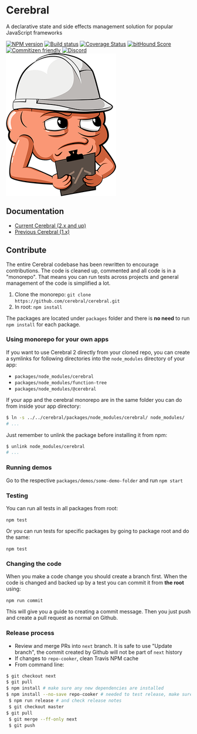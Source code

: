# Cerebral

A declarative state and side effects management solution for popular JavaScript frameworks

[![NPM version][npm-image]][npm-url]
[![Build status][travis-image]][travis-url]
[![Coverage Status][coverage-image]][coverage-url]
[![bitHound Score][bithound-image]][bithound-url]
[![Commitizen friendly][commitizen-image]][commitizen-url]
[![Discord][discord-image]][discord-url]
<img src="images/logo.png" width="300" align="center">

## Documentation

* [Current Cerebral (2.x and up)](http://www.cerebraljs.com/)
* [Previous Cerebral (1.x)](http://cerebral-website.herokuapp.com/)

## Contribute

The entire Cerebral codebase has been rewritten to encourage contributions. The code is cleaned up, commented and all code is in a "monorepo". That means you can run tests across projects and general management of the code is simplified a lot.

1.  Clone the monorepo: `git clone https://github.com/cerebral/cerebral.git`
2.  In root: `npm install`

The packages are located under `packages` folder and there is **no need** to run `npm install` for each package.

### Using monorepo for your own apps

If you want to use Cerebral 2 directly from your cloned repo, you can create a symlinks for following
directories into the `node_modules` directory of your app:

* `packages/node_modules/cerebral`
* `packages/node_modules/function-tree`
* `packages/node_modules/@cerebral`

If your app and the cerebral monorepo are in the same folder you can do from inside your
app directory:

```sh
$ ln -s ../../cerebral/packages/node_modules/cerebral/ node_modules/
# ...
```

Just remember to unlink the package before installing it from npm:

```sh
$ unlink node_modules/cerebral
# ...
```

### Running demos

Go to the respective `packages/demos/some-demo-folder` and run `npm start`

### Testing

You can run all tests in all packages from root:

`npm test`

Or you can run tests for specific packages by going to package root and do the same:

`npm test`

### Changing the code

When you make a code change you should create a branch first. When the code is changed and backed up by a test you can commit it from **the root** using:

`npm run commit`

This will give you a guide to creating a commit message. Then you just push and create a pull request as normal on Github.

### Release process

* Review and merge PRs into `next` branch. It is safe to use "Update branch", the commit created by Github will not be part of `next` history
* If changes to `repo-cooker`, clean Travis NPM cache
* From command line:

```sh
$ git checkout next
$ git pull
$ npm install # make sure any new dependencies are installed
$ npm install --no-save repo-cooker # needed to test release, make sure you have latest
￼$ npm run release # and check release notes
￼$ git checkout master
$ git pull
￼$ git merge --ff-only next
￼$ git push
```

[npm-image]: https://img.shields.io/npm/v/cerebral.svg?style=flat
[npm-url]: https://npmjs.org/package/cerebral
[travis-image]: https://img.shields.io/travis/cerebral/cerebral.svg?style=flat
[travis-url]: https://travis-ci.org/cerebral/cerebral
[coverage-image]: https://img.shields.io/coveralls/github/cerebral/cerebral.svg?style=flat
[coverage-url]: https://coveralls.io/github/cerebral/cerebral
[bithound-image]: https://img.shields.io/bithound/code/github/cerebral/cerebral.svg?style=flat
[bithound-url]: https://www.bithound.io/github/cerebral/cerebral
[commitizen-image]: https://img.shields.io/badge/commitizen-friendly-brightgreen.svg?style=flat
[commitizen-url]: http://commitizen.github.io/cz-cli/
[discord-image]: https://img.shields.io/badge/discord-join%20chat-blue.svg?style=flat
[discord-url]: https://discord.gg/0kIweV4bd2bwwsvH
